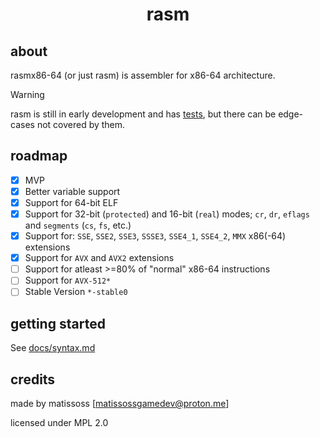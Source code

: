 <div align=center>
    <h1>rasm</h1>
</div>

## about

rasmx86-64 (or just rasm) is assembler for x86-64 architecture.

> [!WARNING]
> rasm is still in early development and has [tests](tests), but there can be edge-cases not covered by them.

## roadmap

- [x] MVP
- [x] Better variable support
- [x] Support for 64-bit ELF
- [x] Support for 32-bit (`protected`) and 16-bit (`real`) modes; `cr`, `dr`, `eflags` and `segments` (`cs`, `fs`, etc.)
- [x] Support for: `SSE`, `SSE2`, `SSE3`, `SSSE3`, `SSE4_1`, `SSE4_2`, `MMX` x86(-64) extensions
- [x] Support for `AVX` and `AVX2` extensions
- [ ] Support for atleast >=80% of "normal" x86-64 instructions
- [ ] Support for `AVX-512*`
- [ ] Stable Version `*-stable0`

## getting started

See [docs/syntax.md](docs/syntax.md)

## credits

made by matissoss [matissossgamedev@proton.me]

licensed under MPL 2.0
